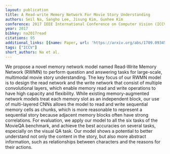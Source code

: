 ```yaml
---
layout: publication
title: A Read-write Memory Network For Movie Story Understanding
authors: Seil Na, Sangho Lee, Jisung Kim, Gunhee Kim
conference: 2017 IEEE International Conference on Computer Vision (ICCV)
year: 2017
bibkey: na2017read
citations: 95
additional_links: [{name: Paper, url: 'https://arxiv.org/abs/1709.09345'}]
tags: ["ICCV"]
short_authors: Na et al.
---
```

We propose a novel memory network model named Read-Write Memory Network
(RWMN) to perform question and answering tasks for large-scale, multimodal
movie story understanding. The key focus of our RWMN model is to design the
read network and the write network that consist of multiple convolutional
layers, which enable memory read and write operations to have high capacity and
flexibility. While existing memory-augmented network models treat each memory
slot as an independent block, our use of multi-layered CNNs allows the model to
read and write sequential memory cells as chunks, which is more reasonable to
represent a sequential story because adjacent memory blocks often have strong
correlations. For evaluation, we apply our model to all the six tasks of the
MovieQA benchmark, and achieve the best accuracies on several tasks, especially
on the visual QA task. Our model shows a potential to better understand not
only the content in the story, but also more abstract information, such as
relationships between characters and the reasons for their actions.